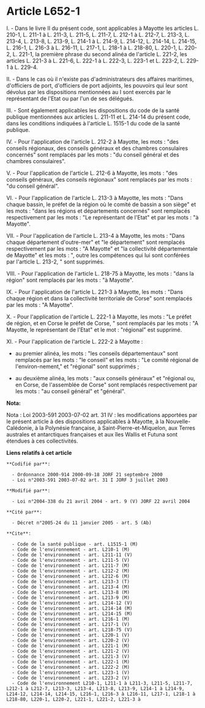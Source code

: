 # Article L652-1

I. - Dans le livre II du présent code, sont applicables à Mayotte les articles L. 210-1, L. 211-1 à L. 211-3, L. 211-5, L.
211-7, L. 212-1 à L. 212-7, L. 213-3, L. 213-4, L. 213-8, L. 213-9, L. 214-1 à L. 214-9, L. 214-12, L. 214-14, L. 214-15, L.
216-1, L. 216-3 à L. 216-11, L. 217-1, L. 218-1 à L. 218-80, L. 220-1, L. 220-2, L. 221-1, la première phrase du second
alinéa de l'article L. 221-2, les articles L. 221-3 à L. 221-6, L. 222-1 à L. 222-3, L. 223-1 et L. 223-2, L. 229-1 à L.
229-4.

II. - Dans le cas où il n'existe pas d'administrateurs des affaires maritimes, d'officiers de port, d'officiers de port
adjoints, les pouvoirs qui leur sont dévolus par les dispositions mentionnées au I sont exercés par le représentant de l'Etat
ou par l'un de ses délégués.

III. - Sont également applicables les dispositions du code de la santé publique mentionnées aux articles L. 211-11 et L.
214-14 du présent code, dans les conditions indiquées à l'article L. 1515-1 du code de la santé publique.

IV. - Pour l'application de l'article L. 212-2 à Mayotte, les mots : "des conseils régionaux, des conseils généraux et des
chambres consulaires concernés" sont remplacés par les mots : "du conseil général et des chambres consulaires".

V. - Pour l'application de l'article L. 212-6 à Mayotte, les mots : "des conseils généraux, des conseils régionaux" sont
remplacés par les mots : "du conseil général".

VI. - Pour l'application de l'article L. 213-3 à Mayotte, les mots : "Dans chaque bassin, le préfet de la région où le comité
de bassin a son siège" et les mots : "dans les régions et départements concernés" sont remplacés respectivement par les
mots : "Le représentant de l'Etat" et par les mots : "à Mayotte".

VII. - Pour l'application de l'article L. 213-4 à Mayotte, les mots : "Dans chaque département d'outre-mer" et "le
département" sont remplacés respectivement par les mots : "A Mayotte" et "la collectivité départementale de Mayotte" et les
mots : ", outre les compétences qui lui sont conférées par l'article L. 213-2, " sont supprimés.

VIII. - Pour l'application de l'article L. 218-75 à Mayotte, les mots : "dans la région" sont remplacés par les mots : "à
Mayotte".

IX. - Pour l'application de l'article L. 221-3 à Mayotte, les mots : "Dans chaque région et dans la collectivité territoriale
de Corse" sont remplacés par les mots : "A Mayotte".

X. - Pour l'application de l'article L. 222-1 à Mayotte, les mots : "Le préfet de région, et en Corse le préfet de Corse, "
sont remplacés par les mots : "A Mayotte, le représentant de l'Etat" et le mot : "régional" est supprimé.

XI. - Pour l'application de l'article L. 222-2 à Mayotte :

- au premier alinéa, les mots : "les conseils départementaux" sont remplacés par les mots : "le conseil" et les mots : "Le
comité régional de l'environ-nement," et "régional" sont supprimés ;

- au deuxième alinéa, les mots : "aux conseils généraux" et "régional ou, en Corse, de l'assemblée de Corse" sont remplacés
respectivement par les mots : "au conseil général" et "général".

**Nota:**

Nota : Loi 2003-591 2003-07-02 art. 31 IV : les modifications apportées par le présent article à des dispositions applicables
à Mayotte, à la Nouvelle-Calédonie, à la Polynésie française, à Saint-Pierre-et-Miquelon, aux Terres australes et
antarctiques françaises et aux îles Wallis et Futuna sont étendues à ces collectivités.

**Liens relatifs à cet article**

	**Codifié par**:

	  - Ordonnance 2000-914 2000-09-18 JORF 21 septembre 2000
	  - Loi n°2003-591 2003-07-02 art. 31 I JORF 3 juillet 2003

	**Modifié par**:

	  - Loi n°2004-338 du 21 avril 2004 - art. 9 (V) JORF 22 avril 2004

	**Cité par**:

	  - Décret n°2005-24 du 11 janvier 2005 - art. 5 (Ab)

	**Cite**:

	  - Code de la santé publique - art. L1515-1 (M)
	  - Code de l'environnement - art. L210-1 (M)
	  - Code de l'environnement - art. L211-11 (V)
	  - Code de l'environnement - art. L211-5 (V)
	  - Code de l'environnement - art. L211-7 (M)
	  - Code de l'environnement - art. L212-2 (M)
	  - Code de l'environnement - art. L212-6 (M)
	  - Code de l'environnement - art. L213-3 (T)
	  - Code de l'environnement - art. L213-4 (M)
	  - Code de l'environnement - art. L213-8 (M)
	  - Code de l'environnement - art. L213-9 (M)
	  - Code de l'environnement - art. L214-12 (V)
	  - Code de l'environnement - art. L214-14 (M)
	  - Code de l'environnement - art. L214-15 (M)
	  - Code de l'environnement - art. L216-1 (M)
	  - Code de l'environnement - art. L217-1 (V)
	  - Code de l'environnement - art. L218-75 (V)
	  - Code de l'environnement - art. L220-1 (V)
	  - Code de l'environnement - art. L220-2 (V)
	  - Code de l'environnement - art. L221-1 (M)
	  - Code de l'environnement - art. L221-2 (V)
	  - Code de l'environnement - art. L221-3 (V)
	  - Code de l'environnement - art. L222-1 (M)
	  - Code de l'environnement - art. L222-2 (M)
	  - Code de l'environnement - art. L223-1 (V)
	  - Code de l'environnement - art. L223-2 (V)
	  - Code de l'environnement L210-1, L211-1 à L211-3, L211-5, L211-7, L212-1 à L212-7, L213-3, L213-4, L213-8, L213-9, L214-1 à L214-9, L214-12, L214-14, L214-15, L216-1, L216-3 à L216-11, L217-1, L218-1 à L218-80, L220-1, L220-2, L221-1, L221-2, L221-3 à
